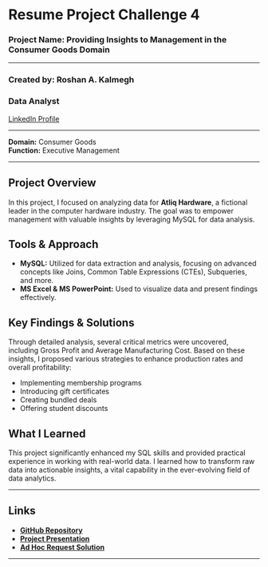 
# Resume Project Challenge 4

### Project Name: Providing Insights to Management in the Consumer Goods Domain

---
### Created by: Roshan A. Kalmegh<br>
### Data Analyst<br>
[LinkedIn Profile](https://www.linkedin.com/in/roshan-kalmegh-2494b8251/)

---

**Domain:** Consumer Goods  
**Function:** Executive Management  

---

## Project Overview

In this project, I focused on analyzing data for **Atliq Hardware**, a fictional leader in the computer hardware industry. The goal was to empower management with valuable insights by leveraging MySQL for data analysis.

## Tools & Approach

- **MySQL:** Utilized for data extraction and analysis, focusing on advanced concepts like Joins, Common Table Expressions (CTEs), Subqueries, and more.
- **MS Excel & MS PowerPoint:** Used to visualize data and present findings effectively.

## Key Findings & Solutions

Through detailed analysis, several critical metrics were uncovered, including Gross Profit and Average Manufacturing Cost. Based on these insights, I proposed various strategies to enhance production rates and overall profitability:
- Implementing membership programs
- Introducing gift certificates
- Creating bundled deals
- Offering student discounts

## What I Learned

This project significantly enhanced my SQL skills and provided practical experience in working with real-world data. I learned how to transform raw data into actionable insights, a vital capability in the ever-evolving field of data analytics.

---

## Links

- **[GitHub Repository](https://github.com/RoshanKDA/SQL_Project___Consumer-Goods-Ad-hoc-Insights)** 
- **[Project Presentation](https://github.com/RoshanKDA/SQL_Project___Consumer-Goods-Ad-hoc-Insights/blob/main/Consumer_Goods_Insight_Presentation.pdf)**
- **[Ad Hoc Request Solution](https://github.com/RoshanKDA/SQL_Project___Consumer-Goods-Ad-hoc-Insights/blob/main/Ad_hoc_Request_Solution.sql)**

---

